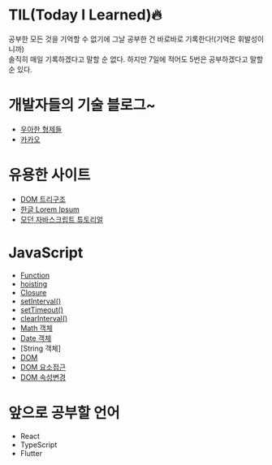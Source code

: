 # TIL(Today I Learned)🔥   
공부한 모든 것을 기억할 수 없기에 그날 공부한 건 바로바로 기록한다!(기억은 휘발성이니까)   
솔직히 매일 기록하겠다고 말할 순 없다. 하지만 7일에 적어도 5번은 공부하겠다고 말할 순 있다.   


# 개발자들의 기술 블로그~
- [우아한 형제들](https://techblog.woowahan.com/)
- [카카오](https://tech.kakao.com/tag/frontend/)

# 유용한 사이트
- [DOM 트리구조](https://software.hixie.ch/utilities/js/live-dom-viewer/)
- [한글 Lorem Ipsum](http://guny.kr/stuff/klorem/)
- [모던 자바스크립트 튜토리얼](https://ko.javascript.info/)


# JavaScript
- [Function](https://github.com/Yejin-J/TIL/blob/main/JavaScript/function.md)
- [hoisting](https://github.com/Yejin-J/TIL/blob/main/JavaScript/hoisting.md)
- [Closure](https://github.com/Yejin-J/TIL/blob/main/JavaScript/Closure.md)
- [setInterval()](https://github.com/Yejin-J/TIL/blob/main/JavaScript/func_setInterval().md)
- [setTimeout()](https://github.com/Yejin-J/TIL/blob/main/JavaScript/func_setTimeout().md)
- [clearInterval()](https://github.com/Yejin-J/TIL/blob/main/JavaScript/func_clearInterval().md)
- [Math 객체](https://github.com/Yejin-J/TIL/blob/main/JavaScript/func_Math.md)
- [Date 객체](https://github.com/Yejin-J/TIL/blob/main/JavaScript/Object_Date.md)
- [String 객체]
- [DOM](https://github.com/Yejin-J/TIL/blob/main/JavaScript/DOM.md)
- [DOM 요소접근](https://github.com/Yejin-J/TIL/blob/main/JavaScript/DOM_%EC%9A%94%EC%86%8C%EC%A0%91%EA%B7%BC.md)
- [DOM 속성변경](https://github.com/Yejin-J/TIL/blob/main/JavaScript/DOM_%EC%86%8D%EC%84%B1%EB%B3%80%EA%B2%BD.md)

# 앞으로 공부할 언어
- React
- TypeScript
- Flutter
